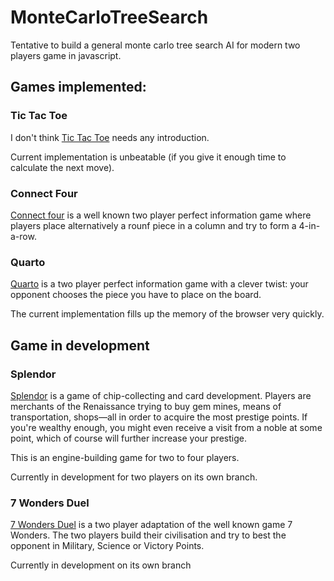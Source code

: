 # MonteCarloTreeSearch

Tentative to build a general monte carlo tree search AI for modern two players game in javascript.

## Games implemented:

### Tic Tac Toe

I don't think [Tic Tac Toe](https://boardgamegeek.com/boardgame/11901/tic-tac-toe) needs any introduction.

Current implementation is unbeatable (if you give it enough time to calculate the next move).

### Connect Four

[Connect four](https://boardgamegeek.com/boardgame/2719/connect-four) is a well known two player perfect information game where players place alternatively a rounf piece in a column and try to form a 4-in-a-row.

### Quarto

[Quarto](https://boardgamegeek.com/boardgame/681/quarto) is a two player perfect information game with a clever twist: your opponent chooses the piece you have to place on the board.

The current implementation fills up the memory of the browser very quickly.

## Game in development

### Splendor

[Splendor](https://boardgamegeek.com/boardgame/148228/splendor) is a game of chip-collecting and card development. Players are merchants of the Renaissance trying to buy gem mines, means of transportation, shops—all in order to acquire the most prestige points. If you're wealthy enough, you might even receive a visit from a noble at some point, which of course will further increase your prestige.

This is an engine-building game for two to four players.

Currently in development for two players on its own branch.

### 7 Wonders Duel

[7 Wonders Duel](https://boardgamegeek.com/boardgame/173346/7-wonders-duel) is a two player adaptation of the well known game 7 Wonders. The two players build their civilisation and try to best the opponent in Military, Science or Victory Points.

Currently in development on its own branch
